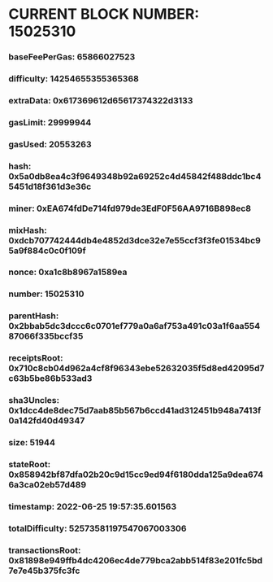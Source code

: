# CURRENT BLOCK NUMBER: 15025310

### baseFeePerGas: 65866027523
### difficulty: 14254655355365368
### extraData: 0x617369612d65617374322d3133
### gasLimit: 29999944
### gasUsed: 20553263
### hash: 0x5a0db8ea4c3f9649348b92a69252c4d45842f488ddc1bc45451d18f361d3e36c
### miner: 0xEA674fdDe714fd979de3EdF0F56AA9716B898ec8
### mixHash: 0xdcb707742444db4e4852d3dce32e7e55ccf3f3fe01534bc95a9f884c0c0f109f
### nonce: 0xa1c8b8967a1589ea
### number: 15025310
### parentHash: 0x2bbab5dc3dccc6c0701ef779a0a6af753a491c03a1f6aa55487066f335bccf35
### receiptsRoot: 0x710c8cb04d962a4cf8f96343ebe52632035f5d8ed42095d7c63b5be86b533ad3
### sha3Uncles: 0x1dcc4de8dec75d7aab85b567b6ccd41ad312451b948a7413f0a142fd40d49347
### size: 51944
### stateRoot: 0x858942bf87dfa02b20c9d15cc9ed94f6180dda125a9dea6746a3ca02eb57d489
### timestamp: 2022-06-25 19:57:35.601563
### totalDifficulty: 52573581197547067003306
### transactionsRoot: 0x81898e949ffb4dc4206ec4de779bca2abb514f83e201fc5bd7e7e45b375fc3fc
